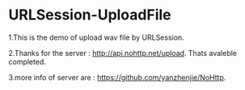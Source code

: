 # URLSession-UploadFile

1.This is the demo of upload wav file by URLSession.

2.Thanks for the server : http://api.nohttp.net/upload. Thats avaleble completed.

3.more info of server are : https://github.com/yanzhenjie/NoHttp.

